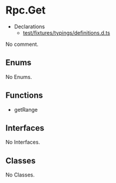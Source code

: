 # Rpc.Get

* Declarations
  * [test/fixtures/typings/definitions.d.ts](/test/fixtures/typings/definitions.d.ts#L64)

No comment.

## Enums

No Enums.

## Functions

* getRange

## Interfaces

No Interfaces.

## Classes

No Classes.
